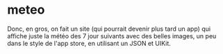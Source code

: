 # meteo

Donc, en gros, on fait un site (qui pourrait devenir plus tard un app) qui affiche juste la météo des 7 jour suivants avec des belles images, un peu dans le style de l'app store, en utilisant un JSON et UIKit.
